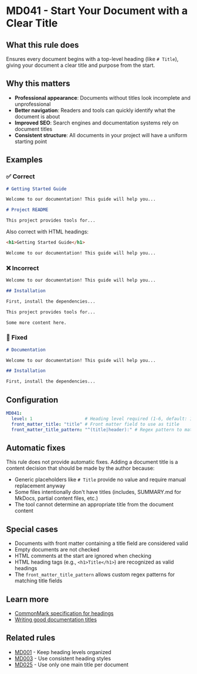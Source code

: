 # MD041 - Start Your Document with a Clear Title

## What this rule does

Ensures every document begins with a top-level heading (like `# Title`), giving your document a clear title and purpose from the start.

## Why this matters

- **Professional appearance**: Documents without titles look incomplete and unprofessional
- **Better navigation**: Readers and tools can quickly identify what the document is about
- **Improved SEO**: Search engines and documentation systems rely on document titles
- **Consistent structure**: All documents in your project will have a uniform starting point

## Examples

### ✅ Correct

```markdown
# Getting Started Guide

Welcome to our documentation! This guide will help you...
```

```markdown
# Project README

This project provides tools for...
```

Also correct with HTML headings:

```markdown
<h1>Getting Started Guide</h1>

Welcome to our documentation! This guide will help you...
```

### ❌ Incorrect  

```markdown
Welcome to our documentation! This guide will help you...

## Installation

First, install the dependencies...
```

```markdown
This project provides tools for...

Some more content here.
```

### 🔧 Fixed

```markdown
# Documentation

Welcome to our documentation! This guide will help you...

## Installation

First, install the dependencies...
```

## Configuration

```yaml
MD041:
  level: 1                    # Heading level required (1-6, default: 1)
  front_matter_title: "title" # Front matter field to use as title
  front_matter_title_pattern: "^(title|header):" # Regex pattern to match title fields in front matter
```

## Automatic fixes

This rule does not provide automatic fixes. Adding a document title is a content decision that should be made by the author because:

- Generic placeholders like `# Title` provide no value and require manual replacement anyway
- Some files intentionally don't have titles (includes, SUMMARY.md for MkDocs, partial content files, etc.)
- The tool cannot determine an appropriate title from the document content

## Special cases

- Documents with front matter containing a title field are considered valid
- Empty documents are not checked
- HTML comments at the start are ignored when checking
- HTML heading tags (e.g., `<h1>Title</h1>`) are recognized as valid headings
- The `front_matter_title_pattern` allows custom regex patterns for matching title fields

## Learn more

- [CommonMark specification for headings](https://spec.commonmark.org/0.31.2/#atx-headings)
- [Writing good documentation titles](https://www.writethedocs.org/guide/writing/beginners-guide-to-docs/#structure)

## Related rules

- [MD001](md001.md) - Keep heading levels organized
- [MD003](md003.md) - Use consistent heading styles  
- [MD025](md025.md) - Use only one main title per document
